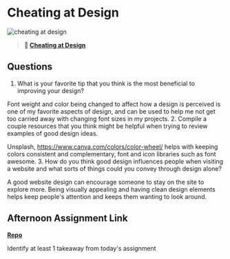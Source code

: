 # Cheating at Design

![cheating at design](https://bcw.blob.core.windows.net/public/img/courses/5247609446691139)

> **📖 [Cheating at Design](https://codeworksacademy.com/fs-student-guide/resources/wk1/04-Cheating-at-Design)**

## Questions

1. What is your favorite tip that you think is the most beneficial to improving your design?

  Font weight and color being changed to affect how a design is perceived is one of my favorite aspects of design, and can be used to help me not get too carried away with changing font sizes in my projects.
2. Compile a couple resources that you think might be helpful when trying to review examples of good design ideas.

  Unsplash, https://www.canva.com/colors/color-wheel/ helps with keeping colors consistent and complementary, font and icon libraries such as font awesome.
3. How do you think good design influences people when visiting a website and what sorts of things could you convey through design alone?

  A good website design can encourage someone to stay on the site to explore more. Being visually appealing and having clean design elements helps keep people's attention and keeps them wanting to look around.
## Afternoon Assignment Link

**[Repo](https://github.com/LizMadsen/<ASSIGNMENT_REPO>)**

Identify at least 1 takeaway from today's assignment
